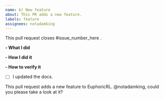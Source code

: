 ```yaml
---
name: b) New feature
about: This PR adds a new feature.
labels: feature
assignees: notadamking
---
```


<!--
Please make sure you've read and understood our contributing guidelines;
https://github.com/euphoric-ai/euphoric-rl/blob/master/CONTRIBUTING.md
-->

This pull request closes #issue_number_here .

**- What I did**

**- How I did it**

**- How to verify it**

<!--
You need a good justification for not
including tests for the new feature you added.
-->

- [ ] I updated the docs.

This pull request adds a new feature to EuphoricRL. @notadamking, could you please take a look at it?
